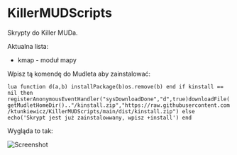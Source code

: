 # KillerMUDScripts

Skrypty do Killer MUDa.

Aktualna lista:
- kmap - moduł mapy

Wpisz tą komendę do Mudleta aby zainstalować:

`lua function d(a,b) installPackage(b)os.remove(b) end if kinstall == nil then registerAnonymousEventHandler("sysDownloadDone","d",true)downloadFile(getMudletHomeDir().."/kinstall.zip","https://raw.githubusercontent.com/ktunkiewicz/KillerMUDScripts/main/dist/kinstall.zip") else echo('Skrypt jest już zainstalowwany, wpisz +install') end`

Wygląda to tak:

![Screenshot](https://github.com/ktunkiewicz/KillerMUDScripts/blob/master/screenshot.png?raw=true)
